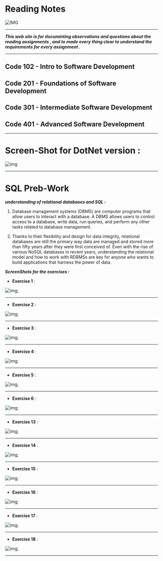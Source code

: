 # Reading Notes

![IMG](https://www.noodleman.co.uk/images/source/internal-notes/Notes.png)

---

***This web site is for documinting observations and questions about the reading assignments , and to made every thing clear to understand the requirements for every assignment .***

---

## Code 102 - Intro to Software Development
## Code 201 - Foundations of Software Development
## Code 301 - Intermediate Software Development
## Code 401 - Advanced Software Development

---

# Screen-Shot for DotNet version :

![img](/aseets/dotnet-version.PNG)

---




# SQL Preb-Work

***understanding of relational databases and SQL :***
1. Database management systems (DBMS) are computer programs that allow users to interact with a database. A DBMS allows users to control access to a database, write data, run queries, and perform any other tasks related to database management.

2. Thanks to their flexibility and design for data integrity, relational databases are still the primary way data are managed and stored more than fifty years after they were first conceived of. Even with the rise of various NoSQL databases in recent years, understanding the relational model and how to work with RDBMSs are key for anyone who wants to build applications that harness the power of data.

***ScreenShots for the exercises :***

- **Exercise 1** :

![img](/aseets/Exercise%201.PNG);

---

- **Exercise 2** :

![img](/aseets/Exercise%202.PNG);

---

- **Exercise 3** :

![img](/aseets/Exercise%203.PNG);

---

- **Exercise 4** :

![img](/aseets/Exercise%204.PNG);

---

- **Exercise 5** :

![img](/aseets/Exercise%205.PNG);

---

- **Exercise 6** :

![img](/aseets/Exercise%206.PNG);

---

- **Exercise 13** :

![img](/aseets/Exercise%2013.PNG);

---

- **Exercise 14** :

![img](/aseets/Exercise%2014.PNG);

---

- **Exercise 15** :

![img](/aseets/Exercise%2015.PNG);

---

- **Exercise 16** :

![img](/aseets/Exercise%2016.PNG);

---

- **Exercise 17** :

![img](/aseets/Exercise%2017.PNG);

---

- **Exercise 18** :

![img](/aseets/Exercise%2018.PNG);

---







